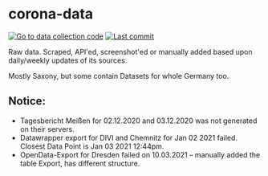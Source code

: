 # corona-data

[![Go to data collection code](https://img.shields.io/badge/corona-data-yellow)](https://github.com/DrakeRubicon/corona-data)
[![Last commit](https://img.shields.io/github/last-commit/DrakeRubicon/corona-data)](https://github.com/DrakeRubicon/corona-data/commits/main)

Raw data. Scraped, API'ed, screenshot'ed or manually added based upon daily/weekly updates of its sources.

Mostly Saxony, but some contain Datasets for whole Germany too.

## Notice:

* Tagesbericht Meißen for 02.12.2020 and 03.12.2020 was not generated on their servers.
* Datawrapper export for DIVI and Chemnitz for Jan 02 2021 failed. Closest Data Point is Jan 03 2021 12:44pm.
* OpenData-Export for Dresden failed on 10.03.2021 – manually added the table Export, has different structure.
